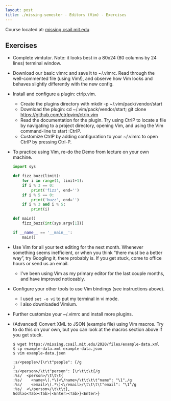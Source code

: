 ```yaml
---
layout: post
title: ./missing-semester - Editors (Vim) - Exercises
---
```

Course located at: [missing.csail.mit.edu](https://missing.csail.mit.edu/)
## Exercises
* Complete vimtutor. Note: it looks best in a 80x24 (80 columns by 24 lines) terminal window.
* Download our basic vimrc and save it to ~/.vimrc. Read through the well-commented file (using Vim!), and observe how Vim looks and behaves slightly differently with the new config.
* Install and configure a plugin: ctrlp.vim.
	* Create the plugins directory with mkdir -p ~/.vim/pack/vendor/start
	* Download the plugin: cd ~/.vim/pack/vendor/start; git clone https://github.com/ctrlpvim/ctrlp.vim
	* Read the documentation for the plugin. Try using CtrlP to locate a file by navigating to a project directory, opening Vim, and using the Vim command-line to start :CtrlP.
	* Customize CtrlP by adding configuration to your ~/.vimrc to open CtrlP by pressing Ctrl-P.
* To practice using Vim, re-do the Demo from lecture on your own machine.

	```py
	import sys

	def fizz_buzz(limit):
	    for i in range(1, limit+1):
		if i % 3 == 0:
		    print('fizz', end='')
		if i % 5 == 0:
		    print('buzz', end='')
		if i % 3 and i % 5:
		    print(i)

	def main()
	    fizz_buzz(int(sys.argv[1]))

	if __name__ == '__main__':
	    main()
	```
* Use Vim for all your text editing for the next month. Whenever something seems inefficient, or when you think “there must be a better way”, try Googling it, there probably is. If you get stuck, come to office hours or send us an email.
	* I've been using Vim as my primary editor for the last couple months, and have improved noticeably.
* Configure your other tools to use Vim bindings (see instructions above).
	* I used `set -o vi` to put my terminal in vi mode.
	* I also downloaded Vimium.
* Further customize your ~/.vimrc and install more plugins.
* (Advanced) Convert XML to JSON (example file) using Vim macros. Try to do this on your own, but you can look at the macros section above if you get stuck.

	```
	$ wget https://missing.csail.mit.edu/2020/files/example-data.xml
	$ cp example-data.xml example-data.json
	$ vim example-data.json

	:s/<people>/{\r\t"people": {/g
	j
	:s/<person>/\t\t"person": [\r\t\t\t{/g
	:%s/  <person>/\t\t\t{
	:%s/    <name>\(.*\)<\/name>/\t\t\t\t"name": "\1",/g
	:%s/    <email>\(.*\)<\/email>/\t\t\t\t"email": "\1"/g
	:%s/  <\/person>/\t\t\t},
	Gddlxo<Tab><Tab>]<Enter><Tab>}<Enter>}
	```


